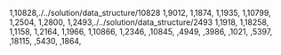 1,10828,./../solution/data_structure/10828
1,9012,
1,1874,
1,1935,
1,10799,
1,2504,
1,2800,
1,2493,./../solution/data_structure/2493
1,1918,
1,18258,
1,1158,
1,2164,
1,1966,
1,10866,
1,2346,
,10845,
,4949,
,3986,
,1021,
,5397,
,18115,
,5430,
,1864,
